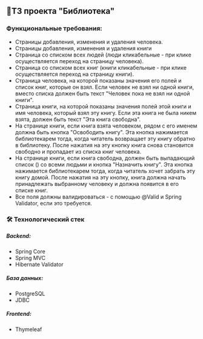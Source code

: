 ## 📝ТЗ проекта "Библиотека"

### Функциональные требования:

- Страницы добавления, изменения и удаления человека.
- Страницы добавления, изменения и удаления книги
- Страница со списком всех людей (люди кликабельные - при клике осуществляется переход на страницу человека).
- Страница со списком всех книг (книги кликабельные - при клике осуществляется переход на страницу книги).
- Страница человека, на которой показаны значения его полей и список книг, которые он взял. Если человек не взял ни
  одной книги, вместо списка должен быть текст "Человек пока не взял ни одной книги".
- Страница книги, на которой показаны значения полей этой книги и имя человека, который взял эту книгу. Если эта книга
  не была никем взята, должен быть текст "Эта книга свободна".
- На странице книги, если книга взята человеком, рядом с его именем должна быть кнопка "Освободить книгу". Эта кнопка
  нажимается библиотекарем тогда, когда читатель возвращает эту книгу обратно в библиотеку. После нажатия на эту кнопку
  книга снова становится свободно и пропадает из списка книг человека.
- На странице книги, если книга свободна, должен быть выпадающий список () со всеми людьми и кнопка "Назначить книгу".
  Эта кнопка нажимается библиотекарем тогда, когда читатель хочет забрать эту книгу домой. После нажатия на эту кнопку,
  книга должна начать принадлежать выбранному человеку и должна появится в его списке книг.
- Все поля должны валидироваться - с помощью @Valid и Spring Validator, если это требуется.

### 🛠 Технологический стек

##### Backend:

- Spring Core
- Spring MVC
- Hibernate Validator

##### База данных:

- PostgreSQL
- JDBC

##### Frontend:

- Thymeleaf